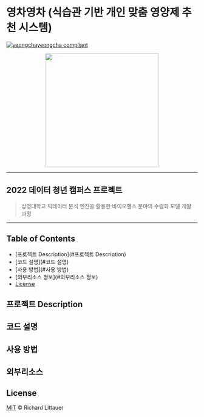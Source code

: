 # 영차영차 (식습관 기반 개인 맞춤 영양제 추천 시스템)  
[![yeongchayeongcha compliant](https://img.shields.io/badge/project-yeongchayeongcha-yellow)](https://github.com/ourkofe/yeongchayeongcha)  
<p align="center"><img src="https://user-images.githubusercontent.com/104803703/186654412-7172e77c-da2c-4dc0-a64a-91bee9031540.png" height="300px" width="300px"></p>  

----------  

## 2022 데이터 청년 캠퍼스 프로젝트 
> 상명대학교 빅데이터 분석 엔진을 활용한 바이오헬스 분야의 수량화 모델 개발 과정

-----------

## Table of Contents

- [프로젝트 Description](#프로젝트 Description)
- [코드 설명](#코드 설명)
- [사용 방법](#사용 방법)
- [외부리소스 정보](#외부리소스 정보)
- [License](#License)

## 프로젝트 Description

## 코드 설명

## 사용 방법

## 외부리소스 

## License

[MIT](LICENSE) © Richard Littauer
